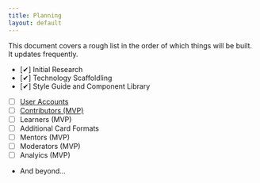 ```yaml
---
title: Planning
layout: default
---
```


This document covers a rough list in the order of which things will be built. It updates frequently.

- [✔] Initial Research
- [✔] Technology Scaffoldling
- [✔] Style Guide and Component Library
- [ ] [User Accounts](/planning_/user_accounts)
- [ ] [Contributors (MVP)](/planning_/contributors_mvp)
- [ ] Learners (MVP)
- [ ] Additional Card Formats
- [ ] Mentors (MVP)
- [ ] Moderators (MVP)
- [ ] Analyics (MVP)
- And beyond...

